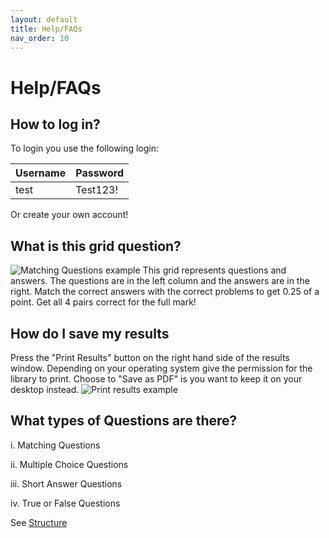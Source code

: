 ```yaml
---
layout: default
title: Help/FAQs
nav_order: 10
---
```


# Help/FAQs

## How to log in?
To login you use the following login:

Username | Password
|---|---|
test | Test123!

Or create your own account!

## What is this grid question?
![Matching Questions example](https://quidology.github.io/assets/img/unmatch-qs.png)
This grid represents questions and answers. The questions are in the left column and the answers are in the right. Match the correct answers with the correct problems to get 0.25 of a point. Get all 4 pairs correct for the full mark!

## How do I save my results
Press the "Print Results" button on the right hand side of the results window. Depending on your operating system give the permission for the library to print. Choose to "Save as PDF" is you want to keep it on your desktop instead.
![Print results example](https://quidology.github.io/assets/img/print-results.png)

## What types of Questions are there?
i. Matching Questions

ii. Multiple Choice Questions

iii. Short Answer Questions

iv. True or False Questions

See [Structure](https://quidology.github.io/docs/Structure.html)
